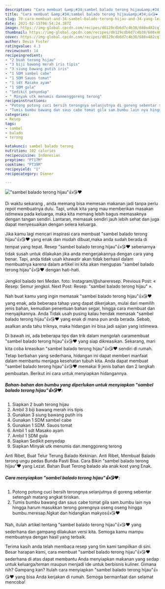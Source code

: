 ```yaml
---
description: "Cara membuat &amp;#34;sambel balado terong hijau&amp;#34;👍😘❤️ yang lezat Untuk Jualan"
title: "Cara membuat &amp;#34;sambel balado terong hijau&amp;#34;👍😘❤️ yang lezat Untuk Jualan"
slug: 70-cara-membuat-and-34-sambel-balado-terong-hijau-and-34-yang-lezat-untuk-jualan
date: 2021-02-15T06:54:24.387Z
image: https://img-global.cpcdn.com/recipes/d6129cdb6d7c4b38/680x482cq70/sambel-balado-terong-hijau👍😘❤️-foto-resep-utama.jpg
thumbnail: https://img-global.cpcdn.com/recipes/d6129cdb6d7c4b38/680x482cq70/sambel-balado-terong-hijau👍😘❤️-foto-resep-utama.jpg
cover: https://img-global.cpcdn.com/recipes/d6129cdb6d7c4b38/680x482cq70/sambel-balado-terong-hijau👍😘❤️-foto-resep-utama.jpg
author: Devin Foster
ratingvalue: 4.3
reviewcount: 14
recipeingredient:
- "2 buah terong hijau"
- "3 biji bawang merah iris tipis"
- "3 siung bawang putih iris"
- "1 SDM sambel cabe"
- "1 SDM Sauos tomat"
- "1 sdt Masako ayam"
- "1 SDM gula"
- "Sedikit penyedap"
- " Minyak utk menumis danmenggoreng terong"
recipeinstructions:
- "Potong potong cuci bersih terongnya selanjutnya di goreng sebentar setengah matang angkat tiriskan."
- "Tumis bumbu bawang dan saus cabe tomat gila sam.bumbu lain nya hingga harum masukkan terong gorengnya oseng oseng hingga bumbu.meresap.Ngkat dan hidangkan makyos👍😘❤️"
categories:
- Resep
tags:
- sambel
- balado
- terong

katakunci: sambel balado terong 
nutrition: 102 calories
recipecuisine: Indonesian
preptime: "PT17M"
cooktime: "PT39M"
recipeyield: "1"
recipecategory: Dinner

---
```



![&#34;sambel balado terong hijau&#34;👍😘❤️](https://img-global.cpcdn.com/recipes/d6129cdb6d7c4b38/680x482cq70/sambel-balado-terong-hijau👍😘❤️-foto-resep-utama.jpg)

Di waktu  sekarang , anda memang bisa memesan makanan jadi tanpa perlu repot membuatnya dulu. Tapi, untuk kita yang mau memberikan masakan istimewa pada keluarga, maka kita memang lebih bagus memasaknya dengan tangan sendiri. Lantaran, memasak sendiri jauh lebih sehat dan juga dapat menyesuaikan dengan selera keluarga.

Jika kamu lagi mencari inspirasi cara membuat &#34;sambel balado terong hijau&#34;👍😘❤️ yang enak dan mudah dibuat,maka anda sudah berada di tempat yang tepat. Resep &#34;sambel balado terong hijau&#34;👍😘❤️  sebenarnya tidak susah untuk dilakukan jika anda mengerjakannya dengan cara yang benar. Tapi, anda tidak usah khawatir akan tidak berhasil dalam membuatnya 
karena dalam artikel ini kita akan mengupas &#34;sambel balado terong hijau&#34;👍😘❤️ dengan hati-hati.  

Jengkol balado teri Medan. foto: Instagram/@shareresep. Previous Post: « Resep: Semur jengkol. Next Post: Resep: &#34;sambel balado terong hijau&#34; ».

Nah buat kamu yang ingin memasak &#34;sambel balado terong hijau&#34;👍😘❤️ yang enak, ada beberapa tahap yang dapat dikerjakan, mulai dari memilih jenis bahan, kemudian penentuan bahan segar, hingga cara membuat dan menyajikannya. Anda Tidak usah pusing kalau hendak memasak &#34;sambel balado terong hijau&#34;👍😘❤️ yang enak di mana pun anda berada. Sebab, asalkan anda  tahu triknya, maka hidangan ini bisa jadi sajian yang istimewa.

Di bawah ini, ada beberapa tips dan trik dalam mengolah caramembuat &#34;sambel balado terong hijau&#34;👍😘❤️ yang siap dikreasikan. Sekarang, mari kita coba kreasikan &#34;sambel balado terong hijau&#34;👍😘❤️ sendiri di rumah. Tetap berbahan yang sederhana, hidangan ini dapat memberi manfaat dalam membantu menjaga kesehatan tubuh kita. Anda dapat membuat &#34;sambel balado terong hijau&#34;👍😘❤️ memakai 9 jenis bahan dan 2 langkah pembuatan. Berikut ini cara untuk menyiapkan hidangannya.

<!--inarticleads1-->

##### Bahan-bahan dan bumbu yang diperlukan untuk menyiapkan &#34;sambel balado terong hijau&#34;👍😘❤️:

1. Siapkan 2 buah terong hijau
1. Ambil 3 biji bawang merah iris tipis
1. Gunakan 3 siung bawang putih iris
1. Gunakan 1 SDM sambel cabe
1. Gunakan 1 SDM. Sauos tomat
1. Ambil 1 sdt Masako ayam
1. Ambil 1 SDM gula
1. Siapkan Sedikit penyedap
1. Siapkan  Minyak utk menumis dan.menggoreng terong


Anti Ribet, Buat Telur Terung Balado Kekinian. Anti Ribet, Membuat Balado terong ungu pedas Bunda Pasti Bisa. Cara Bikin &#34;sambel balado terong hijau&#34;❤️ yang Lezat. Bahan Buat Terong balado ala anak kost yang Enak. 

<!--inarticleads2-->

##### Cara menyiapkan &#34;sambel balado terong hijau&#34;👍😘❤️:

1. Potong potong cuci bersih terongnya selanjutnya di goreng sebentar setengah matang angkat tiriskan.
1. Tumis bumbu bawang dan saus cabe tomat gila sam.bumbu lain nya hingga harum masukkan terong gorengnya oseng oseng hingga bumbu.meresap.Ngkat dan hidangkan makyos👍😘❤️




Nah, itulah artikel tentang  &#34;sambel balado terong hijau&#34;👍😘❤️  yang sederhana dan gampang dilakukan versi kita. Semoga kamu mampu membuatnya dengan hasil yang terbaik. 

Terima kasih anda telah membaca resep yang tim kami tampilkan di sini. Besar harapan kami, cara membuat  &#34;sambel balado terong hijau&#34;👍😘❤️ sederhana di atas dapat membantu Anda menyiapkan makanan yang sedap untuk keluarga/teman maupun menjadi ide untuk berbisnis kuliner. Gimana nih? Gampang kan? Itulah cara menyiapkan &#34;sambel balado terong hijau&#34;👍😘❤️ yang bisa Anda kerjakan di rumah. Semoga bermanfaat dan selamat mencoba!


